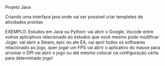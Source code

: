 Projeto Java 

Criando uma interface java onde vai ser possivel criar templetes de atividades prontas

EXEMPLO: Estudos em Java ou Python: vai abrir o Google, Vscode entre outros aplicativos relacionado ao estudos que você mesmo pode modificar 
Jogar: vai abrir a Steam, epic ou ate EA, vai aprir todos os softwares relacionado ao jogo, quer jogar um FPS vai abrir o aplicativo do mause para arrumar o DPI vai abrir o jogo ou ate mesmo colocar na configuração certa para determinado jogo!

